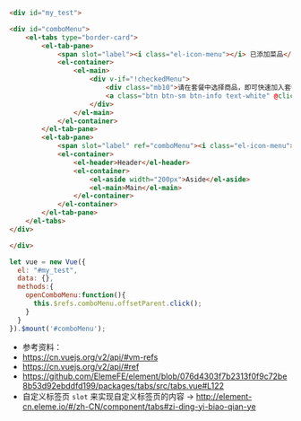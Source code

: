 ```html
<div id="my_test">

<div id="comboMenu">
    <el-tabs type="border-card">
        <el-tab-pane>
            <span slot="label"><i class="el-icon-menu"></i> 已添加菜品</span>
            <el-container>
                <el-main>
                    <div v-if="!checkedMenu">
                        <div class="mb10">请在套餐中选择商品，即可快速加入套餐中</div>
                        <a class="btn btn-sm btn-info text-white" @click="openComboMenu()">选择菜单商品</a>
                    </div>
                </el-main>
            </el-container>
        </el-tab-pane>
        <el-tab-pane>
            <span slot="label" ref="comboMenu"><i class="el-icon-menu"></i> 菜单</span>
            <el-container>
                <el-header>Header</el-header>
                <el-container>
                    <el-aside width="200px">Aside</el-aside>
                    <el-main>Main</el-main>
                </el-container>
            </el-container>
        </el-tab-pane>
    </el-tabs>
</div>

</div>
```

```javascript
let vue = new Vue({
  el: "#my_test",
  data: {},
  methods:{
    openComboMenu:function(){
      this.$refs.comboMenu.offsetParent.click();
    }
  }
}).$mount('#comboMenu');
```


- 参考资料：
- https://cn.vuejs.org/v2/api/#vm-refs
- https://cn.vuejs.org/v2/api/#ref
- https://github.com/ElemeFE/element/blob/076d4303f7b2313f0f9c72be8b53d92ebddfd199/packages/tabs/src/tabs.vue#L122
- 自定义标签页 `slot` 来实现自定义标签页的内容 -> http://element-cn.eleme.io/#/zh-CN/component/tabs#zi-ding-yi-biao-qian-ye
